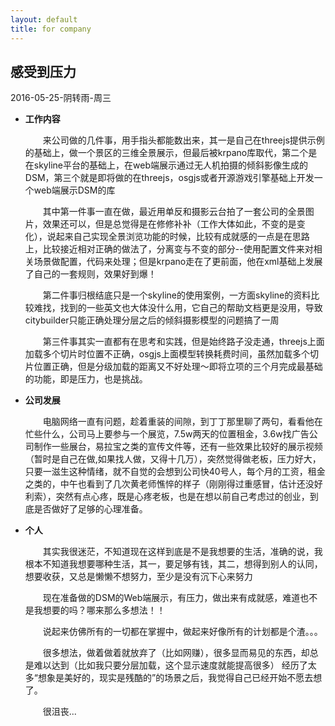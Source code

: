 ```yaml
---
layout: default
title: for company
---
```


## 感受到压力
2016-05-25-阴转雨-周三

+ **工作内容**

	　　来公司做的几件事，用手指头都能数出来，其一是自己在threejs提供示例的基础上，做一个景区的三维全景展示，但最后被krpano库取代，第二个是在skyline平台的基础上，在web端展示通过无人机拍摄的倾斜影像生成的DSM，第三个就是即将做的在threejs，osgjs或者开源游戏引擎基础上开发一个web端展示DSM的库

	　　其中第一件事一直在做，最近用单反和摄影云台拍了一套公司的全景图片，效果还可以，但是总觉得是在修修补补（工作大体如此，不变的是变化），说起来自己实现全景浏览功能的时候，比较有成就感的一点是在思路上，比较接近相对正确的做法了，分离变与不变的部分--使用配置文件来对相关场景做配置，代码来处理；但是krpano走在了更前面，他在xml基础上发展了自己的一套规则，效果好到爆！

	　　第二件事归根结底只是一个skyline的使用案例，一方面skyline的资料比较难找，找到的一些英文也大体没什么用，它自己的帮助文档更是没用，导致citybuilder只能正确处理分层之后的倾斜摄影模型的问题搞了一周

	　　第三件事其实一直都有在思考和实践，但是始终路子没走通，threejs上面加载多个切片时位置不正确，osgjs上面模型转换耗费时间，虽然加载多个切片位置正确，但是分级加载的距离又不好处理～即将立项的三个月完成最基础的功能，即是压力，也是挑战。

+ **公司发展**

	　　电脑网络一直有问题，趁着重装的间隙，到丁丁那里聊了两句，看看他在忙些什么，公司马上要参与一个展览，7.5w两天的位置租金，3.6w找广告公司制作一些展台，易拉宝之类的宣传文件等，还有一些效果比较好的展示视频（暂时是自己在做,如果找人做，又得十几万），突然觉得做老板，压力好大，只要一滋生这种情绪，就不自觉的会想到公司快40号人，每个月的工资，租金之类的，中午也看到了几次黄老师憔悴的样子（刚刚得过重感冒，估计还没好利索），突然有点心疼，既是心疼老板，也是在想以前自己考虑过的创业，到底是否做好了足够的心理准备。

+ **个人**

	　　其实我很迷茫，不知道现在这样到底是不是我想要的生活，准确的说，我根本不知道我想要哪种生活，其一，要足够有钱，其二，想得到别人的认同，想要收获，又总是懒懒不想努力，至少是没有沉下心来努力

	　　现在准备做的DSM的Web端展示，有压力，做出来有成就感，难道也不是我想要的吗？哪来那么多想法！！

	　　说起来仿佛所有的一切都在掌握中，做起来好像所有的计划都是个渣。。。

	　　很多想法，做着做着就放弃了（比如网赚），很多显而易见的东西，却总是难以达到（比如我只要分层加载，这个显示速度就能提高很多） 经历了太多“想象是美好的，现实是残酷的”的场景之后，我觉得自己已经开始不愿去想了。

	　　很沮丧...
